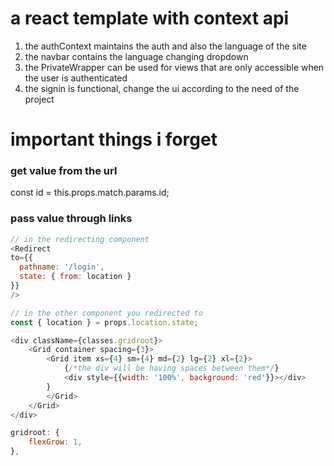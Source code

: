 # a react template with context api

1. the authContext maintains the auth and also the language of the site
2. the navbar contains the language changing dropdown
3. the PrivateWrapper can be used for views that are only accessible when the user is authenticated
4. the signin is functional, change the ui according to the need of the project


# important things i forget 

### get value from the url
const id = this.props.match.params.id;


### pass value through links
```js
// in the redirecting component
<Redirect
to={{
  pathname: '/login',
  state: { from: location }
}}
/>

// in the other component you redirected to
const { location } = props.location.state;
```

```js
<div className={classes.gridroot}>
	<Grid container spacing={3}>
		<Grid item xs={4} sm={4} md={2} lg={2} xl={2}>
			{/*the div will be having spaces between them*/}
			<div style={{width: '100%', background: 'red'}}></div>
		}
		</Grid>
	</Grid>
</div>

gridroot: {
	flexGrow: 1,
},
```